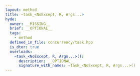 ```yaml
---
layout: method
title: ~task_<NoExcept, R, Args...>
hyde:
  owner: __MISSING__
  brief: __OPTIONAL__
  tags:
    - method
  defined_in_file: concurrency/task.hpp
  is_dtor: true
  overloads:
    ~task_<NoExcept, R, Args...>():
      description: __OPTIONAL__
      signature_with_names: ~task_<NoExcept, R, Args...>()
---
```

